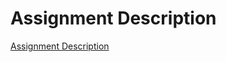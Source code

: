 # Assignment Description
[Assignment Description](https://github.com/mmsaeed509/Image-Processing/blob/032f4ef0c45f009e80b6a2a518bbda6fae0bff54/Assignments/Assignment_1/Assignment_2/Screenshot_18.png)
